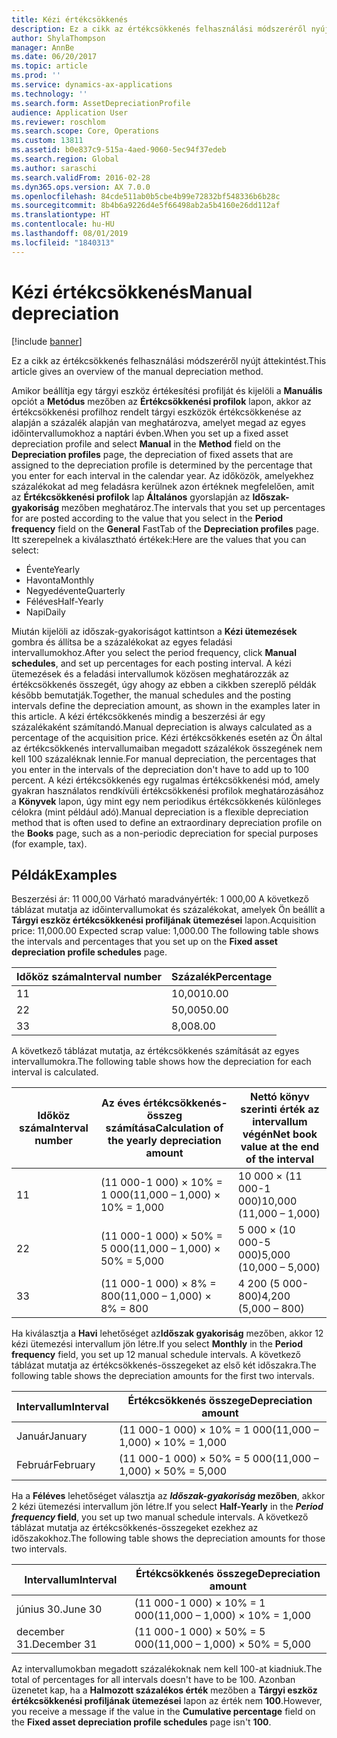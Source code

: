 ```yaml
---
title: Kézi értékcsökkenés
description: Ez a cikk az értékcsökkenés felhasználási módszeréről nyújt áttekintést.
author: ShylaThompson
manager: AnnBe
ms.date: 06/20/2017
ms.topic: article
ms.prod: ''
ms.service: dynamics-ax-applications
ms.technology: ''
ms.search.form: AssetDepreciationProfile
audience: Application User
ms.reviewer: roschlom
ms.search.scope: Core, Operations
ms.custom: 13811
ms.assetid: b0e837c9-515a-4aed-9060-5ec94f37edeb
ms.search.region: Global
ms.author: saraschi
ms.search.validFrom: 2016-02-28
ms.dyn365.ops.version: AX 7.0.0
ms.openlocfilehash: 84cde511ab0b5cbe4b99e72832bf548336b6b28c
ms.sourcegitcommit: 8b4b6a9226d4e5f66498ab2a5b4160e26dd112af
ms.translationtype: HT
ms.contentlocale: hu-HU
ms.lasthandoff: 08/01/2019
ms.locfileid: "1840313"
---
```

# <a name="manual-depreciation"></a><span data-ttu-id="54a76-103">Kézi értékcsökkenés</span><span class="sxs-lookup"><span data-stu-id="54a76-103">Manual depreciation</span></span>

[!include [banner](../includes/banner.md)]

<span data-ttu-id="54a76-104">Ez a cikk az értékcsökkenés felhasználási módszeréről nyújt áttekintést.</span><span class="sxs-lookup"><span data-stu-id="54a76-104">This article gives an overview of the manual depreciation method.</span></span>

<span data-ttu-id="54a76-105">Amikor beállítja egy tárgyi eszköz értékesítési profilját és kijelöli a **Manuális** opciót a **Metódus** mezőben az **Értékcsökkenési profilok** lapon, akkor az értékcsökkenési profilhoz rendelt tárgyi eszközök értékcsökkenése az alapján a százalék alapján van meghatározva, amelyet megad az egyes időintervallumokhoz a naptári évben.</span><span class="sxs-lookup"><span data-stu-id="54a76-105">When you set up a fixed asset depreciation profile and select **Manual** in the **Method** field on the **Depreciation profiles** page, the depreciation of fixed assets that are assigned to the depreciation profile is determined by the percentage that you enter for each interval in the calendar year.</span></span> <span data-ttu-id="54a76-106">Az időközök, amelyekhez százalékokat ad meg feladásra kerülnek azon értéknek megfelelően, amit az **Értékcsökkenési profilok** lap **Általános** gyorslapján az **Időszak-gyakoriság** mezőben meghatároz.</span><span class="sxs-lookup"><span data-stu-id="54a76-106">The intervals that you set up percentages for are posted according to the value that you select in the **Period frequency** field on the **General** FastTab of the **Depreciation profiles** page.</span></span> <span data-ttu-id="54a76-107">Itt szerepelnek a kiválasztható értékek:</span><span class="sxs-lookup"><span data-stu-id="54a76-107">Here are the values that you can select:</span></span>

-   <span data-ttu-id="54a76-108">Évente</span><span class="sxs-lookup"><span data-stu-id="54a76-108">Yearly</span></span>
-   <span data-ttu-id="54a76-109">Havonta</span><span class="sxs-lookup"><span data-stu-id="54a76-109">Monthly</span></span>
-   <span data-ttu-id="54a76-110">Negyedévente</span><span class="sxs-lookup"><span data-stu-id="54a76-110">Quarterly</span></span>
-   <span data-ttu-id="54a76-111">Féléves</span><span class="sxs-lookup"><span data-stu-id="54a76-111">Half-Yearly</span></span>
-   <span data-ttu-id="54a76-112">Napi</span><span class="sxs-lookup"><span data-stu-id="54a76-112">Daily</span></span>

<span data-ttu-id="54a76-113">Miután kijelöli az időszak-gyakoriságot kattintson a **Kézi ütemezések** gombra és állítsa be a százalékokat az egyes feladási intervallumokhoz.</span><span class="sxs-lookup"><span data-stu-id="54a76-113">After you select the period frequency, click **Manual schedules**, and set up percentages for each posting interval.</span></span> <span data-ttu-id="54a76-114">A kézi ütemezések és a feladási intervallumok közösen meghatározzák az értékcsökkenés összegét, úgy ahogy az ebben a cikkben szereplő példák később bemutatják.</span><span class="sxs-lookup"><span data-stu-id="54a76-114">Together, the manual schedules and the posting intervals define the depreciation amount, as shown in the examples later in this article.</span></span> <span data-ttu-id="54a76-115">A kézi értékcsökkenés mindig a beszerzési ár egy százalékaként számítandó.</span><span class="sxs-lookup"><span data-stu-id="54a76-115">Manual depreciation is always calculated as a percentage of the acquisition price.</span></span> <span data-ttu-id="54a76-116">Kézi értékcsökkenés esetén az Ön által az értékcsökkenés intervallumaiban megadott százalékok összegének nem kell 100 százaléknak lennie.</span><span class="sxs-lookup"><span data-stu-id="54a76-116">For manual depreciation, the percentages that you enter in the intervals of the depreciation don't have to add up to 100 percent.</span></span> <span data-ttu-id="54a76-117">A kézi értékcsökkenés egy rugalmas értékcsökkenési mód, amely gyakran használatos rendkívüli értékcsökkenési profilok meghatározásához a **Könyvek** lapon, úgy mint egy nem periodikus értékcsökkenés különleges célokra (mint például adó).</span><span class="sxs-lookup"><span data-stu-id="54a76-117">Manual depreciation is a flexible depreciation method that is often used to define an extraordinary depreciation profile on the **Books** page, such as a non-periodic depreciation for special purposes (for example, tax).</span></span>

## <a name="examples"></a><span data-ttu-id="54a76-118">Példák</span><span class="sxs-lookup"><span data-stu-id="54a76-118">Examples</span></span>
<span data-ttu-id="54a76-119">Beszerzési ár: 11 000,00 Várható maradványérték: 1 000,00 A következő táblázat mutatja az időintervallumokat és százalékokat, amelyek Ön beállít a **Tárgyi eszköz értékcsökkenési profiljának ütemezései** lapon.</span><span class="sxs-lookup"><span data-stu-id="54a76-119">Acquisition price: 11,000.00 Expected scrap value: 1,000.00 The following table shows the intervals and percentages that you set up on the **Fixed asset depreciation profile schedules** page.</span></span>

| <span data-ttu-id="54a76-120">Időköz száma</span><span class="sxs-lookup"><span data-stu-id="54a76-120">Interval number</span></span> | <span data-ttu-id="54a76-121">Százalék</span><span class="sxs-lookup"><span data-stu-id="54a76-121">Percentage</span></span> |
|-----------------|------------|
| <span data-ttu-id="54a76-122">1</span><span class="sxs-lookup"><span data-stu-id="54a76-122">1</span></span>               | <span data-ttu-id="54a76-123">10,00</span><span class="sxs-lookup"><span data-stu-id="54a76-123">10.00</span></span>      |
| <span data-ttu-id="54a76-124">2</span><span class="sxs-lookup"><span data-stu-id="54a76-124">2</span></span>               | <span data-ttu-id="54a76-125">50,00</span><span class="sxs-lookup"><span data-stu-id="54a76-125">50.00</span></span>      |
| <span data-ttu-id="54a76-126">3</span><span class="sxs-lookup"><span data-stu-id="54a76-126">3</span></span>               | <span data-ttu-id="54a76-127">8,00</span><span class="sxs-lookup"><span data-stu-id="54a76-127">8.00</span></span>       |

<span data-ttu-id="54a76-128">A következő táblázat mutatja, az értékcsökkenés számítását az egyes intervallumokra.</span><span class="sxs-lookup"><span data-stu-id="54a76-128">The following table shows how the depreciation for each interval is calculated.</span></span>

|  <span data-ttu-id="54a76-129">Időköz száma</span><span class="sxs-lookup"><span data-stu-id="54a76-129">Interval number</span></span> | <span data-ttu-id="54a76-130">Az éves értékcsökkenés-összeg számítása</span><span class="sxs-lookup"><span data-stu-id="54a76-130">Calculation of the yearly depreciation amount</span></span> | <span data-ttu-id="54a76-131">Nettó könyv szerinti érték az intervallum végén</span><span class="sxs-lookup"><span data-stu-id="54a76-131">Net book value at the end of the interval</span></span> |
|------------------|-----------------------------------------------|-------------------------------------------|
| <span data-ttu-id="54a76-132">1</span><span class="sxs-lookup"><span data-stu-id="54a76-132">1</span></span>                | <span data-ttu-id="54a76-133">(11 000-1 000) × 10% = 1 000</span><span class="sxs-lookup"><span data-stu-id="54a76-133">(11,000 – 1,000) × 10% = 1,000</span></span>                | <span data-ttu-id="54a76-134">10 000 × (11 000-1 000)</span><span class="sxs-lookup"><span data-stu-id="54a76-134">10,000 (11,000 – 1,000)</span></span>                   |
| <span data-ttu-id="54a76-135">2</span><span class="sxs-lookup"><span data-stu-id="54a76-135">2</span></span>                | <span data-ttu-id="54a76-136">(11 000-1 000) × 50% = 5 000</span><span class="sxs-lookup"><span data-stu-id="54a76-136">(11,000 – 1,000) × 50% = 5,000</span></span>                | <span data-ttu-id="54a76-137">5 000 × (10 000-5 000)</span><span class="sxs-lookup"><span data-stu-id="54a76-137">5,000 (10,000 – 5,000)</span></span>                    |
| <span data-ttu-id="54a76-138">3</span><span class="sxs-lookup"><span data-stu-id="54a76-138">3</span></span>                | <span data-ttu-id="54a76-139">(11 000-1 000) × 8% = 800</span><span class="sxs-lookup"><span data-stu-id="54a76-139">(11,000 – 1,000) × 8% = 800</span></span>                   | <span data-ttu-id="54a76-140">4 200 (5 000-800)</span><span class="sxs-lookup"><span data-stu-id="54a76-140">4,200 (5,000 – 800)</span></span>                       |

<span data-ttu-id="54a76-141">Ha kiválasztja a **Havi** lehetőséget az**Időszak gyakoriság** mezőben, akkor 12 kézi ütemezési intervallum jön létre.</span><span class="sxs-lookup"><span data-stu-id="54a76-141">If you select **Monthly** in the **Period frequency** field, you set up 12 manual schedule intervals.</span></span> <span data-ttu-id="54a76-142">A következő táblázat mutatja az értékcsökkenés-összegeket az első két időszakra.</span><span class="sxs-lookup"><span data-stu-id="54a76-142">The following table shows the depreciation amounts for the first two intervals.</span></span>

| <span data-ttu-id="54a76-143">Intervallum</span><span class="sxs-lookup"><span data-stu-id="54a76-143">Interval</span></span> | <span data-ttu-id="54a76-144">Értékcsökkenés összege</span><span class="sxs-lookup"><span data-stu-id="54a76-144">Depreciation amount</span></span>            |
|----------|--------------------------------|
| <span data-ttu-id="54a76-145">Január</span><span class="sxs-lookup"><span data-stu-id="54a76-145">January</span></span>  | <span data-ttu-id="54a76-146">(11 000-1 000) × 10% = 1 000</span><span class="sxs-lookup"><span data-stu-id="54a76-146">(11,000 – 1,000) × 10% = 1,000</span></span> |
| <span data-ttu-id="54a76-147">Február</span><span class="sxs-lookup"><span data-stu-id="54a76-147">February</span></span> | <span data-ttu-id="54a76-148">(11 000-1 000) × 50% = 5 000</span><span class="sxs-lookup"><span data-stu-id="54a76-148">(11,000 – 1,000) × 50% = 5,000</span></span> |

<span data-ttu-id="54a76-149">Ha a <strong>Féléves</strong> lehetőséget választja az *<strong><em>Időszak-gyakoriság</em>* mezőben</strong>, akkor 2 kézi ütemezési intervallum jön létre.</span><span class="sxs-lookup"><span data-stu-id="54a76-149">If you select <strong>Half-Yearly</strong> in the *<strong><em>Period frequency</em>* field</strong>, you set up two manual schedule intervals.</span></span> <span data-ttu-id="54a76-150">A következő táblázat mutatja az értékcsökkenés-összegeket ezekhez az időszakokhoz.</span><span class="sxs-lookup"><span data-stu-id="54a76-150">The following table shows the depreciation amounts for those two intervals.</span></span>

| <span data-ttu-id="54a76-151">Intervallum</span><span class="sxs-lookup"><span data-stu-id="54a76-151">Interval</span></span>    | <span data-ttu-id="54a76-152">Értékcsökkenés összege</span><span class="sxs-lookup"><span data-stu-id="54a76-152">Depreciation amount</span></span>            |
|-------------|--------------------------------|
| <span data-ttu-id="54a76-153">június 30.</span><span class="sxs-lookup"><span data-stu-id="54a76-153">June 30</span></span>     | <span data-ttu-id="54a76-154">(11 000-1 000) × 10% = 1 000</span><span class="sxs-lookup"><span data-stu-id="54a76-154">(11,000 – 1,000) × 10% = 1,000</span></span> |
| <span data-ttu-id="54a76-155">december 31.</span><span class="sxs-lookup"><span data-stu-id="54a76-155">December 31</span></span> | <span data-ttu-id="54a76-156">(11 000-1 000) × 50% = 5 000</span><span class="sxs-lookup"><span data-stu-id="54a76-156">(11,000 – 1,000) × 50% = 5,000</span></span> |

<span data-ttu-id="54a76-157">Az intervallumokban megadott százalékoknak nem kell 100-at kiadniuk.</span><span class="sxs-lookup"><span data-stu-id="54a76-157">The total of percentages for all intervals doesn't have to be 100.</span></span> <span data-ttu-id="54a76-158">Azonban üzenetet kap, ha a **Halmozott százalékos érték** mezőben a **Tárgyi eszköz értékcsökkenési profiljának ütemezései** lapon az érték nem **100**.</span><span class="sxs-lookup"><span data-stu-id="54a76-158">However, you receive a message if the value in the **Cumulative percentage** field on the **Fixed asset depreciation profile schedules** page isn't **100**.</span></span>



